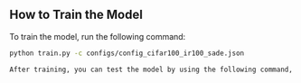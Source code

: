 ## How to Train the Model

To train the model, run the following command:
```bash
python train.py -c configs/config_cifar100_ir100_sade.json

After training, you can test the model by using the following command, replacing checkpoint_path with the path to your saved model checkpoint:
